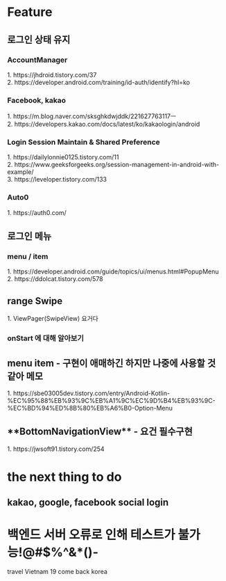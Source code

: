 <h1>Feature</h1>
<h2>로그인 상태 유지</h2>
<h3>AccountManager</h3>
1. https://jhdroid.tistory.com/37</br>
2. https://developer.android.com/training/id-auth/identify?hl=ko</br>

<h3>Facebook, kakao</h3>
1. https://m.blog.naver.com/sksghkdwjddk/221627763117ㅡ</br>
2. https://developers.kakao.com/docs/latest/ko/kakaologin/android

<h3>Login Session Maintain & Shared Preference</h3>
1. https://dailylonnie0125.tistory.com/11</br>
2. https://www.geeksforgeeks.org/session-management-in-android-with-example/</br>
3. https://leveloper.tistory.com/133

<h3>Auto0</h3>
1. https://auth0.com/

<h2>로그인 메뉴</h2>
<h3>menu / item</h3>
1. https://developer.android.com/guide/topics/ui/menus.html#PopupMenu</br>
2. https://ddolcat.tistory.com/578

<h2>range Swipe</h2>
1. ViewPager(SwipeView) 요거다

<h3>onStart 에 대해 알아보기</h3>

<h2>menu item - 구현이 애매하긴 하지만 나중에 사용할 것 같아 메모</h2>
1. https://sbe03005dev.tistory.com/entry/Android-Kotlin-%EC%95%88%EB%93%9C%EB%A1%9C%EC%9D%B4%EB%93%9C-%EC%BD%94%ED%8B%80%EB%A6%B0-Option-Menu

<h2>**BottomNavigationView** - 요건 필수구현</h2>
1. https://jwsoft91.tistory.com/254

<h1>the next thing to do</h1>
<h2>kakao, google, facebook social login</h2>

<h1>백엔드 서버 오류로 인해 테스트가 불가능!@#$%^&*()-</h1>
travel
Vietnam
19 come back korea

